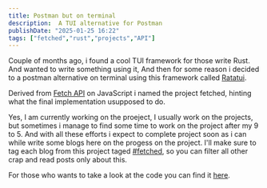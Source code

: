 ```yaml
---
title: Postman but on terminal
description:  A TUI alternative for Postman
publishDate: "2025-01-25 16:22"
tags: ["fetched","rust","projects","API"]
---
```


Couple of months ago, i found a cool TUI framework for those write Rust. And wanted to write something using it, And then for some reason i decided to a postman alternative on terminal using this framework called [Ratatui](https://ratatui.rs/).

Derived from [Fetch API](https://developer.mozilla.org/en-US/docs/Web/API/Fetch_API/Using_Fetch) on JavaScript i named the project fetched, hinting what the final implementation usupposed to do.

Yes, I am currently working on the proeject, I usually work on the projects, but sometimes i manage to find some time to work on the project after my 9 to 5. And with all these efforts i expect to complete project soon as i can while write some blogs here on the progess on the project. I'll make sure to tag each blog from this project taged [#fetched](https://w0rth.dev/tags/fetched/), so you can filter all other crap and read posts only about this.

For those who wants to take a look at the code you can find it [here](https://github.com/n3tw0rth/fetched).
